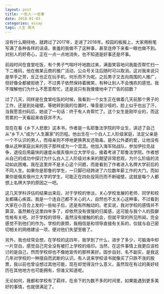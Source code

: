 ```yaml
---
layout: post
title: 一些人·一些事
date: 2018-01-03
categories: essay
tags: 人生 南大
---
```


没有什么期待地，就跨过了2017年，走进了2018年。校园的板报上，大家用粉笔写满了各种各样的话语，害羞的我做不了这种事，甚至连停下来看一眼也做不到。对别人的好奇心，正在一点一点地消失，也不知道是好事还是坏事。

前段时间在食堂吃饭，有个男子气喘吁吁地跑过来，满面笑容地问我能否帮忙扫一下二维码，他在做某云商的推广活动，公众号关注后随时可以取消。这对我来说只是举手之劳，反正也正在玩手机，何乐而不为呢。之后男子又去向周围的人推广，但好像全都被拒绝了，不过男子依然保持着微笑，有种让别人不会愧疚的感觉。我不理解他们为什么不愿意帮忙，还是说只有我傻傻地中了广告的招数？

过了几天，同样是在食堂吃饭的时候，我看到一个女生正在做着几天前那个男子的工作，还是到处碰壁。等她转到我的位置时，嗓音是沙哑的，脸上似乎也出了汗，当我愿意扫码后，她说了一句话：终于有人肯帮忙了。这个女生是刚毕业的，而这劳累的一天看起来收获并不大。

现在在看《乡下人悲歌》这本书，作者是一名耶鲁法学院的毕业生，讲述了自己从“乡下人”成为“人生赢家”的历程。他出生在一个白人工人阶级家庭，法定父亲是一个不认识的男人，而母亲则不停地更换男友还吸毒。是外公外婆的爱，让他没有像从这种家庭出来的孩子那样成为一个混混。他加入海军陆战队，参加伊拉克战争，退役后用最快的速度从俄亥俄州立大学毕业，接着考进了耶鲁法学院。作者想从自己的成功中探讨为什么白人工人阶级对未来的期望非常悲观，为什么阶级的流动如此困难。我在这里并不是关心这个问题，而是看到了作者进入名牌大学前后的不同人生。如果你是耶鲁的学生，一只脚已经跨进了六位数年薪工作的大门，而如果你是俄亥俄州立大学的学生，可能正在四处投简历而不断碰壁。这就是每个人都想上名牌大学的原因之一吧。

这几天学科评估的结果出来后，对于学校的惨淡，关心学校发展的老师、同学和校友都痛心疾首。我是一个连自己都不关心的人，自然也不太关心这种事，不过看到大家在小百合上发的一些帖子后，还是有所触动的。老实说，我对学校的感情并不算深，虽然赖在这里四年多了，却依然没有很强的归属感，这可能与我个人的孤僻性格有关吧。对于学校的领导，虽然没有接触的机会，但就平常的所见所闻，完全感觉不到他们的作为。学校的衰颓，我相信是和领导直接有关系的，仅就与自己密切相关的网络建设一项，便对他们失望至极了。

另外，我也经常会想，在学校的这四年，我学到了什么，进步了多少，可脑海中却一片空白，感觉自己完全没有被打上学校的烙印。当然，在这件事情上我更应该检讨的是自己，然而学校却也不像她宣传的那样美好。固步自封、名不副实，是我这几年对学校的一种擅自而武断的认识。有人说来学校读书就像买了只跌不涨的股票，我以前也曾设想过其他可能，现在却觉得没什么意义，虽然现在有过的美好经历在其他地方也可能拥有，但谁又知道呢。

无论如何，我都和学校有了羁绊，在余下的为数不多的时间里，如果能遇到更多美好的事情，也就很满足了。 


